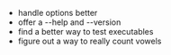 - handle options better
- offer a --help and --version
- find a better way to test executables
- figure out a way to really count vowels
